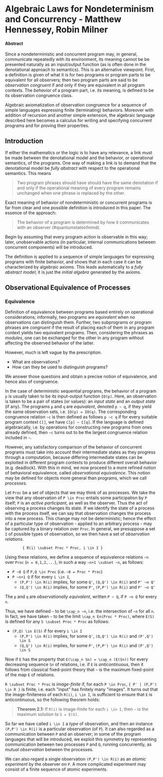 # Algebraic Laws for Nondeterminism and Concurrency - Matthew Hennessey, Robin Milner

#### Abstract
Since a nondeterministic and concurrent program may, in general, communicate repeatedly with its environment, its meaning cannot be be presented naturally as an input/output function (as is often done in the denotational approach to semantics). This is an alternative viewpoint. First, a definition is given of what it is for two programs or program parts to be equivalent for all observers; then two program parts are said to be *observation congruent* if and only if they are equivalent in all program contexts. The *behavior* of a program part, i.e. its meaning, is defined to be its observation congruence class.

Algebraic axiomatization of observation congruence for a sequence of simple languages expressing finite (terminating) behaviors. Moreover with addition of recursion and another simple extension, the algebraic language described here becomes a calculus for writing and specifying concurrent programs and for proving their properties.

## Introduction
If either the mathematics or the logic is to have any relevance, a link must be made between the denotational model and the behavior, or operational semantics, of the programs. One way of making a link is to demand that the denotational model be *fully abstract* with respect to the operational semantics. This means

> Two program phrases should have should have the same denotation if and only if the operational meaning of every program remains unchanged when one phrase is replaced by the other.

Exact meaning of behavior of nondeterministic or concurrent programs is far from clear and one possible definition is introduced in this paper. The essence of the approach:

> The behavior of a program is determined by how it communicates with an observer (#quantumstateofmind).

Begin by assuming that every program action is observable in this way; later, unobservable actions (in particular, internal communications between concurrent components) will be introduced.

The definition is applied to a sequence of simple languages for expressing programs with finite behavior, and shows that in each case it can be characterized by algebraic axioms. This leads automatically to a *fully abstract model*; it is just the *initial algebra* generated by the axioms.

## Observational Equivalence of Processes
### Equivalence
Definition of equivalence between programs based entirely on operational considerations; informally, two programs are *equivalent* when no observations can distinguish them. Further, two subprograms or program phrases are *congruent* if the result of placing each of them in any program context yields two equivalent programs. Then, considering the phrases as *modules*, one can be exchanged for the other in any program without affecting the observed behavior of the latter.

However, much is left vague by the prescription.
* What are observations?
* How can they be used to distinguish programs?

We answer those questions and obtain a precise notion of equivalence, and hence also of congruence.

In the case of deterministic sequential programs, the behavior of a program `p` is usually taken to be its input-output function `IO(p)`. Here, an observation is taken to be a pair of states (or values): an *input state* and an *output state* (if any). The programs `p` and `q` are *equivalent*, denoted `p ~ q`, if they yield the same observation sets, i.e. `IO(p) = IO(q)`. The corresponding congruence relation `~c` is then defined as follows `p ~c q` if for every suitable program context `C[]`, we have `C[p] ~ C[q]`. If the language is defined algebraically, i.e. by operations for constructing new programs from ones already defined, then `~c` turns out to be the largest congruence relation included in `~`.

However, any satisfactory comparison of the behavior of concurrent programs must take into account their intermediate states as they progress through a computation, because differing intermediate states can be exploited in different program contexts to produce different overall behavior (e.g. deadlock). With this in mind, we now proceed to a more refined notion of behavioral equivalence, called *observational equivalence*. This notion may be defined for objects more general than programs, which we call *processes*.

Let `Proc` be a set of objects that we may think of as processes. We take the view that any observation of `P \in Proc` entails some participation by `P` itself; `P` is an *active participant*, as well as the observer. Thus the act of observing a process changes its state. If we identify the state of a process with the process itself, we can say that observation changes the process into a new process. This change may not be deterministic; hence the effect of a particular type of observation - applied to an arbitrary process - may be captured by a binary relation over `Proc`. In general, we presuppose a set `I` of possible types of observation, so we then have a set of *observation relations*.
```
        { R(i) \subset Proc * Proc, i \in I }
```

Using these relations, we define a sequence of equivalence relations `~n` over `Proc` (`n = 0,1,2,...`), in such a way `~n+1 \subset ~n`, as follows:
* `P ~0 Q` if `P,Q \in Proc` (i.e. `~0 = Proc * Proc`)
* `P ~n+1 Q` if for every `i \in I`,
  * `(P,P') \in R(i)` implies, for some `Q'`, `(Q,Q') \in R(i)` and `P' ~n Q'`
  * `(Q,Q') \in R(i)` implies, for some `P'`, `(P,P') \in R(i)` and `P' ~n Q'`

The `p` and `q` are *observationally equivalent*, written `P ~ Q`, if `P ~n Q` for every `n`.

Thus, we have defined `~` to be `\cap_n ~n`, i.e. the intersection of `~n` for all `n`. In fact, we have taken `~` to be the limit `\cap_n En(Proc * Proc)`, where `E(S)` is defined for any `S \subset Proc * Proc` as follows:
* `(P,Q) \in E(S)` if for every `i \in I`
  * `(P,P') \in R(i)` implies, for some `Q'`, `(Q,Q') \in R(i)` and `(P',Q') \in S`
  * `(Q,Q') \in R(i)` implies, for some `P'`, `(P,P') \in R(i)` and `(P',Q') \in S`

Now if `E` has the property that `E(\cap_n Sn) = \cap_n (E(Sn))` for every decreasing sequence `Sn` of relations, i.e. if `E` is *anticontinuous*, then it follows from classical fixed-point theory that `~` is the maximum fixed-point of the map `E` of relations.

`R \subset Proc * Proc` is *image-finite* if, for each `P \in Proc`, `{ P' | (P,P') \in R }` is finite, i.e. each "input" has finitely many "images". It turns out that the image-finiteness of each `R(i)`, `i \in I`, is sufficient to ensure that `E` is anticontinuous, so the following theorem holds:

> **Theorem 2.1:** If `R(i)` is image-finite for each `i \in I`, then `~` is the maximum solution to `S = E(S)`.

So far we have called `i \in I` a *type* of observation, and then an instance `(P,P') \in R(i)` is a particular observation (of `P`). It can also regarded as a communication between `P` and an observer; in some of the program languages that will be introduced, we exploit this symmetry by representing communication between two processes `P` and `Q`, running concurrently, as *mutual observation* between the processes.

We can also regard a single observation `(P,P') \in R(i)` as an *atomic experiment* by the observer on `P`. A more complicated experiment may consist of a finite sequence of atomic experiments. 
